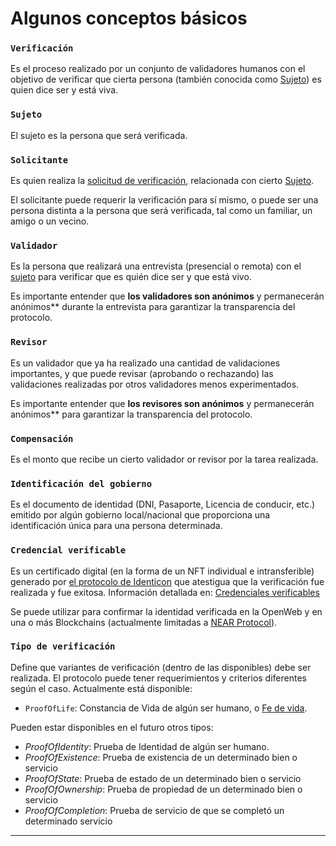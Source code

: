 # Algunos conceptos básicos

### `Verificación`

Es el proceso realizado por un conjunto de validadores humanos con el objetivo de verificar que cierta persona (también conocida como [Sujeto](#sujeto)) es quien dice ser y está viva. 

### `Sujeto`

El sujeto es la persona que será verificada. 

### `Solicitante`

Es quien realiza la [solicitud de verificación](#verificación), relacionada con cierto [Sujeto](#sujeto). 

El solicitante puede requerir la verificación para sí mismo, o puede ser una persona distinta a la persona que será verificada, tal como un familiar, un amigo o un vecino. 

### `Validador`

Es la persona que realizará una entrevista (presencial o remota) con el [sujeto](#sujeto) para verificar que es quién dice ser y que está vivo.

Es importante entender que **los validadores son anónimos** y permanecerán anónimos** durante la entrevista para garantizar la transparencia del protocolo.

### `Revisor`

Es un validador que ya ha realizado una cantidad de validaciones importantes, y que puede revisar (aprobando o rechazando) las validaciones realizadas por otros validadores menos experimentados.

Es importante entender que **los revisores son anónimos** y permanecerán anónimos** para garantizar la transparencia del protocolo.

### `Compensación` 

Es el monto que recibe un cierto validador or revisor por la tarea realizada. 

### `Identificación del gobierno`

Es el documento de identidad (DNI, Pasaporte, Licencia de conducir, etc.) emitido por algún gobierno local/nacional que proporciona una identificación única para una persona determinada.

### `Credencial verificable`

Es un certificado digital (en la forma de un NFT individual e intransferible) generado por [el protocolo de Identicon](http://identicon.network) que atestigua que la verificación fue realizada y fue exitosa. Información detallada en: [Credenciales verificables](./credential.md)

Se puede utilizar para confirmar la identidad verificada en la OpenWeb y en una o más Blockchains (actualmente limitadas a [NEAR Protocol](http://near.org)).

### `Tipo de verificación`

Define que variantes de verificación (dentro de las disponibles) debe ser realizada. El protocolo puede tener requerimientos y criterios diferentes según el caso. 
Actualmente está disponible:

- `ProofOfLife`: Constancia de Vida de algún ser humano, o [Fe de vida](./fedevida.md).

Pueden estar disponibles en el futuro otros tipos:

- _ProofOfIdentity_: Prueba de Identidad de algún ser humano.
- _ProofOfExistence_: Prueba de existencia de un determinado bien o servicio
- _ProofOfState_: Prueba de estado de un determinado bien o servicio
- _ProofOfOwnership_: Prueba de propiedad de un determinado bien o servicio
- _ProofOfCompletion_: Prueba de servicio de que se completó un determinado servicio

------------------------------------------------------------------------------------------

